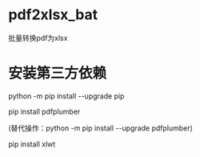 # pdf2xlsx_bat
批量转换pdf为xlsx

# 安装第三方依赖
python -m pip install --upgrade pip

pip install pdfplumber

(替代操作：python -m pip install --upgrade pdfplumber)

pip install xlwt
